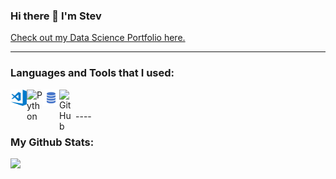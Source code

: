 ### Hi there 👋 I'm Stev

[Check out my Data Science Portfolio here.](https://stev-create.github.io/)

 ---

### Languages and Tools that I used:

<img align="left" alt="Visual Studio Code" width="26px" src="https://raw.githubusercontent.com/github/explore/80688e429a7d4ef2fca1e82350fe8e3517d3494d/topics/visual-studio-code/visual-studio-code.png" />
<img align="left" alt="Python" width="26px" src="https://raw.githubusercontent.com/jmnote/z-icons/master/svg/python.svg" />
<img align="left" alt="SQL" width="26px" src="https://raw.githubusercontent.com/github/explore/80688e429a7d4ef2fca1e82350fe8e3517d3494d/topics/sql/sql.png" />
<img align="left" alt="GitHub" width="26px" src="https://raw.githubusercontent.com/jmnote/z-icons/master/svg/github.svg" />
<br>
</br>
 ----
<br>

### My Github Stats:

<img height="180em" src="https://github-readme-stats.vercel.app/api?username=stev-create&show_icons=true&hide_border=true&&count_private=true&include_all_commits=true" />

<!--
**Stev-create/stev-create** is a ✨ _special_ ✨ repository because its `README.md` (this file) appears on your GitHub profile.

Here are some ideas to get you started:

- 🔭 I’m currently working on ...
- 🌱 I’m currently learning ...
- 👯 I’m looking to collaborate on ...
- 🤔 I’m looking for help with ...
- 💬 Ask me about ...
- 📫 How to reach me: ...
- 😄 Pronouns: ...
- ⚡ Fun fact: ...
-->
